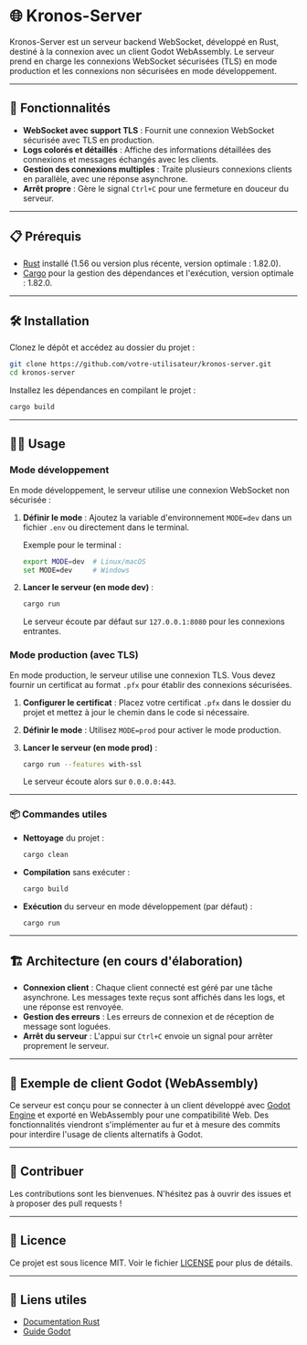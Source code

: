 # 🌐 Kronos-Server

Kronos-Server est un serveur backend WebSocket, développé en Rust, destiné à la connexion avec un client Godot WebAssembly. Le serveur prend en charge les connexions WebSocket sécurisées (TLS) en mode production et les connexions non sécurisées en mode développement.

---

## 🚀 Fonctionnalités

- **WebSocket avec support TLS** : Fournit une connexion WebSocket sécurisée avec TLS en production.
- **Logs colorés et détaillés** : Affiche des informations détaillées des connexions et messages échangés avec les clients.
- **Gestion des connexions multiples** : Traite plusieurs connexions clients en parallèle, avec une réponse asynchrone.
- **Arrêt propre** : Gère le signal `Ctrl+C` pour une fermeture en douceur du serveur.

---

## 📋 Prérequis

- [Rust](https://www.rust-lang.org/) installé (1.56 ou version plus récente, version optimale : 1.82.0).
- [Cargo](https://doc.rust-lang.org/cargo/) pour la gestion des dépendances et l'exécution, version optimale : 1.82.0.

---

## 🛠️ Installation

Clonez le dépôt et accédez au dossier du projet :

```bash
git clone https://github.com/votre-utilisateur/kronos-server.git
cd kronos-server
```

Installez les dépendances en compilant le projet :

```bash
cargo build
```

---

## 🏃‍♂️ Usage

### Mode développement

En mode développement, le serveur utilise une connexion WebSocket non sécurisée :

1. **Définir le mode** : Ajoutez la variable d'environnement `MODE=dev` dans un fichier `.env` ou directement dans le terminal.

   Exemple pour le terminal :
   ```bash
   export MODE=dev  # Linux/macOS
   set MODE=dev     # Windows
   ```

2. **Lancer le serveur (en mode dev)** :

   ```bash
   cargo run
   ```

   Le serveur écoute par défaut sur `127.0.0.1:8080` pour les connexions entrantes.

### Mode production (avec TLS)

En mode production, le serveur utilise une connexion TLS. Vous devez fournir un certificat au format `.pfx` pour établir des connexions sécurisées.

1. **Configurer le certificat** : Placez votre certificat `.pfx` dans le dossier du projet et mettez à jour le chemin dans le code si nécessaire.

2. **Définir le mode** : Utilisez `MODE=prod` pour activer le mode production.

3. **Lancer le serveur (en mode prod)** :

   ```bash
   cargo run --features with-ssl
   ```

   Le serveur écoute alors sur `0.0.0.0:443`.

---

### 📦 Commandes utiles

- **Nettoyage** du projet :

   ```bash
   cargo clean
   ```

- **Compilation** sans exécuter :

   ```bash
   cargo build
   ```

- **Exécution** du serveur en mode développement (par défaut) :

   ```bash
   cargo run
   ```

---

## 🏗️ Architecture (en cours d'élaboration)

- **Connexion client** : Chaque client connecté est géré par une tâche asynchrone. Les messages texte reçus sont affichés dans les logs, et une réponse est renvoyée.
- **Gestion des erreurs** : Les erreurs de connexion et de réception de message sont loguées.
- **Arrêt du serveur** : L'appui sur `Ctrl+C` envoie un signal pour arrêter proprement le serveur.

---

## 👾 Exemple de client Godot (WebAssembly)

Ce serveur est conçu pour se connecter à un client développé avec [Godot Engine](https://godotengine.org/) et exporté en WebAssembly pour une compatibilité Web.
Des fonctionnalités viendront s'implémenter au fur et à mesure des commits pour interdire l'usage de clients alternatifs à Godot.

---

## 🤝 Contribuer

Les contributions sont les bienvenues. N'hésitez pas à ouvrir des issues et à proposer des pull requests !

---

## 📄 Licence

Ce projet est sous licence MIT. Voir le fichier [LICENSE](LICENSE) pour plus de détails.

---

## 🔗 Liens utiles

- [Documentation Rust](https://doc.rust-lang.org/book/)
- [Guide Godot](https://docs.godotengine.org/en/stable/index.html)
